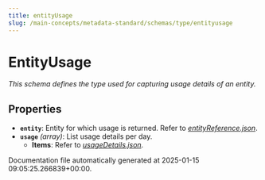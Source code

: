 ```yaml
---
title: entityUsage
slug: /main-concepts/metadata-standard/schemas/type/entityusage
---
```


# EntityUsage

*This schema defines the type used for capturing usage details of an entity.*

## Properties

- **`entity`**: Entity for which usage is returned. Refer to *[entityReference.json](#tityReference.json)*.
- **`usage`** *(array)*: List usage details per day.
  - **Items**: Refer to *[usageDetails.json](#ageDetails.json)*.


Documentation file automatically generated at 2025-01-15 09:05:25.266839+00:00.

